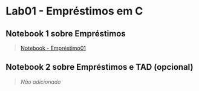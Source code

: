 # Lab01 - Empréstimos em C
## Notebook 1 sobre Empréstimos
> [Notebook - Empréstimo01](https://github.com/EduardoRambauskeIC/MC322/blob/main/lab01/notebook/emprestimo01-247055.ipynb)
## Notebook 2 sobre Empréstimos e TAD (opcional)
> _Não adicionado_
